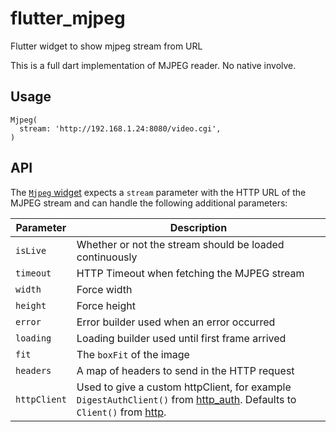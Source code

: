 # flutter_mjpeg

Flutter widget to show mjpeg stream from URL

This is a full dart implementation of MJPEG reader. No native involve.

## Usage

```
Mjpeg(
  stream: 'http://192.168.1.24:8080/video.cgi',
)
```

## API
The [`Mjpeg` widget](https://pub.dev/documentation/flutter_mjpeg/latest/flutter_mjpeg/Mjpeg-class.html) expects a `stream` parameter with the HTTP URL of the MJPEG stream and can handle the following additional parameters:

Parameter | Description
--- | ---
`isLive` | Whether or not the stream should be loaded continuously
`timeout` | HTTP Timeout when fetching the MJPEG stream
`width` | Force width
`height` | Force height
`error` | Error builder used when an error occurred
`loading` | Loading builder used until first frame arrived
`fit` | The `boxFit` of the image
`headers` | A map of headers to send in the HTTP request
`httpClient` | Used to give a custom httpClient, for example `DigestAuthClient()` from [http_auth](https://pub.dev/packages/http_auth). Defaults to `Client()` from [http](https://pub.dev/packages/http).
